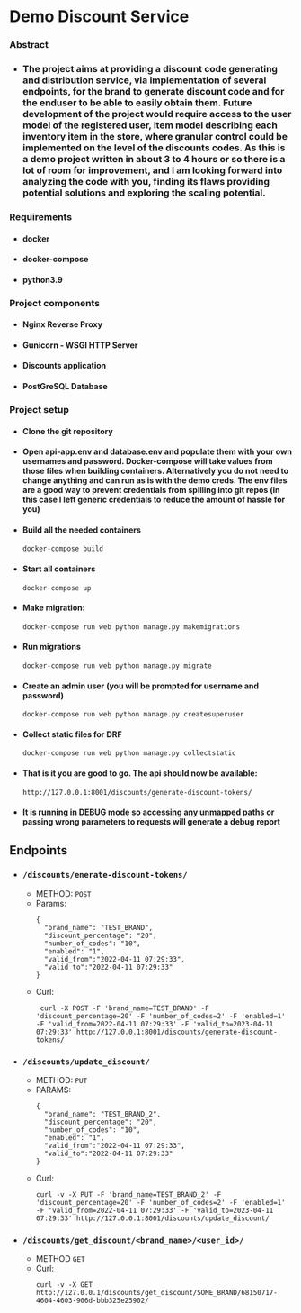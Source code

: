 # Demo Discount Service

### Abstract
* ### The project aims at providing a discount code generating and distribution service, via implementation of several endpoints, for the brand to generate discount code and for the enduser to be able to easily obtain them. Future development of the project would require access to the user model of the registered user, item model describing each inventory item in the store, where granular control could be implemented on the level of the discounts codes. As this is a demo project written in about 3 to 4 hours or so there is a lot of room for improvement, and I am looking forward into analyzing the code with you, finding its flaws providing potential solutions and exploring the scaling potential. 
### Requirements
* #### docker
* #### docker-compose
* #### python3.9
### Project components
* #### Nginx Reverse Proxy
* #### Gunicorn - WSGI HTTP Server
* #### Discounts application
* #### PostGreSQL Database

### Project setup
* #### Clone the git repository
* #### Open api-app.env and database.env and populate them with your own usernames and password. Docker-compose will take values from those files when building containers. Alternatively you do not need to change anything and can run as is with the demo creds. The env files are a good way to prevent credentials from spilling into git repos (in this case I left generic credentials to reduce the amount of hassle for you)
* #### Build all the needed containers 
    ```
    docker-compose build
    ```
* #### Start all containers
    ```
    docker-compose up
    ```
* #### Make migration:
    ``` 
    docker-compose run web python manage.py makemigrations
    ```
* #### Run migrations
    ``` 
    docker-compose run web python manage.py migrate
    ```
* #### Create an admin user (you will be prompted for username and password)
    ```
    docker-compose run web python manage.py createsuperuser
    ```
* #### Collect static files for DRF
    ```
    docker-compose run web python manage.py collectstatic
    ```
* #### That is it you are good to go. The api should now be available:
    ```
    http://127.0.0.1:8001/discounts/generate-discount-tokens/
    ```
* #### It is running in DEBUG mode so accessing any unmapped paths or passing wrong parameters to requests will generate a debug report

## Endpoints
* ### ```/discounts/enerate-discount-tokens/```
  * METHOD: ```POST```
  * Params: 
    ```
    {
      "brand_name": "TEST_BRAND",
      "discount_percentage": "20",
      "number_of_codes": "10",
      "enabled": "1",
      "valid_from":"2022-04-11 07:29:33",
      "valid_to":"2022-04-11 07:29:33"
    }
    ```
  * Curl:
    ``` 
     curl -X POST -F 'brand_name=TEST_BRAND' -F 'discount_percentage=20' -F 'number_of_codes=2' -F 'enabled=1' -F 'valid_from=2022-04-11 07:29:33' -F 'valid_to=2023-04-11 07:29:33' http://127.0.0.1:8001/discounts/generate-discount-tokens/
    ```
* ### ```/discounts/update_discount/```
  * METHOD: ```PUT```
  * PARAMS:
    ```
    {
      "brand_name": "TEST_BRAND_2",
      "discount_percentage": "20",
      "number_of_codes": "10",
      "enabled": "1",
      "valid_from":"2022-04-11 07:29:33",
      "valid_to":"2022-04-11 07:29:33"
    }
    ```
  * Curl:
    ``` 
    curl -v -X PUT -F 'brand_name=TEST_BRAND_2' -F 'discount_percentage=20' -F 'number_of_codes=2' -F 'enabled=1' -F 'valid_from=2022-04-11 07:29:33' -F 'valid_to=2023-04-11 07:29:33' http://127.0.0.1:8001/discounts/update_discount/
    ```
* ### ```/discounts/get_discount/<brand_name>/<user_id>/```
  * METHOD ```GET```
  * Curl:
    ``` 
    curl -v -X GET http://127.0.0.1/discounts/get_discount/SOME_BRAND/68150717-4604-4603-906d-bbb325e25902/
    ```